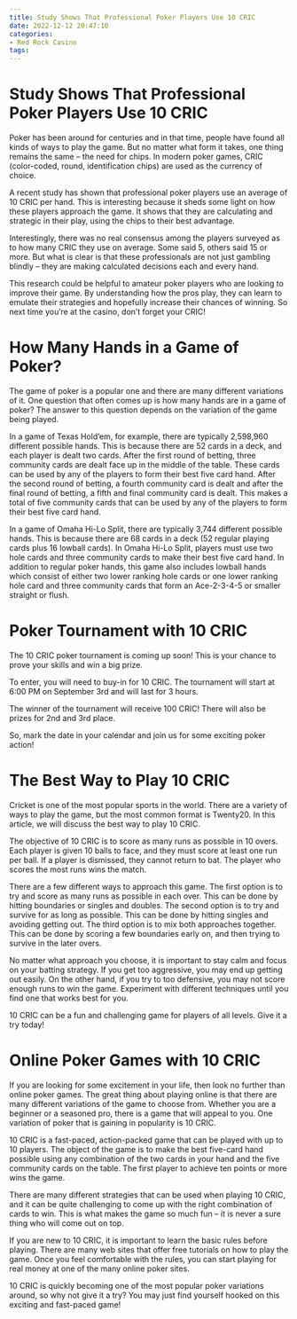 ```yaml
---
title: Study Shows That Professional Poker Players Use 10 CRIC
date: 2022-12-12 20:47:10
categories:
- Red Rock Casino
tags:
---
```



#  Study Shows That Professional Poker Players Use 10 CRIC

Poker has been around for centuries and in that time, people have found all kinds of ways to play the game. But no matter what form it takes, one thing remains the same – the need for chips. In modern poker games, CRIC (color-coded, round, identification chips) are used as the currency of choice.

A recent study has shown that professional poker players use an average of 10 CRIC per hand. This is interesting because it sheds some light on how these players approach the game. It shows that they are calculating and strategic in their play, using the chips to their best advantage.

Interestingly, there was no real consensus among the players surveyed as to how many CRIC they use on average. Some said 5, others said 15 or more. But what is clear is that these professionals are not just gambling blindly – they are making calculated decisions each and every hand.

This research could be helpful to amateur poker players who are looking to improve their game. By understanding how the pros play, they can learn to emulate their strategies and hopefully increase their chances of winning. So next time you’re at the casino, don’t forget your CRIC!

#  How Many Hands in a Game of Poker?

The game of poker is a popular one and there are many different variations of it. One question that often comes up is how many hands are in a game of poker? The answer to this question depends on the variation of the game being played.

In a game of Texas Hold’em, for example, there are typically 2,598,960 different possible hands. This is because there are 52 cards in a deck, and each player is dealt two cards. After the first round of betting, three community cards are dealt face up in the middle of the table. These cards can be used by any of the players to form their best five card hand. After the second round of betting, a fourth community card is dealt and after the final round of betting, a fifth and final community card is dealt. This makes a total of five community cards that can be used by any of the players to form their best five card hand.

In a game of Omaha Hi-Lo Split, there are typically 3,744 different possible hands. This is because there are 68 cards in a deck (52 regular playing cards plus 16 lowball cards). In Omaha Hi-Lo Split, players must use two hole cards and three community cards to make their best five card hand. In addition to regular poker hands, this game also includes lowball hands which consist of either two lower ranking hole cards or one lower ranking hole card and three community cards that form an Ace-2-3-4-5 or smaller straight or flush.

#  Poker Tournament with 10 CRIC

The 10 CRIC poker tournament is coming up soon! This is your chance to prove your skills and win a big prize.

To enter, you will need to buy-in for 10 CRIC. The tournament will start at 6:00 PM on September 3rd and will last for 3 hours.

The winner of the tournament will receive 100 CRIC! There will also be prizes for 2nd and 3rd place.

So, mark the date in your calendar and join us for some exciting poker action!

#  The Best Way to Play 10 CRIC

Cricket is one of the most popular sports in the world. There are a variety of ways to play the game, but the most common format is Twenty20. In this article, we will discuss the best way to play 10 CRIC.

The objective of 10 CRIC is to score as many runs as possible in 10 overs. Each player is given 10 balls to face, and they must score at least one run per ball. If a player is dismissed, they cannot return to bat. The player who scores the most runs wins the match.

There are a few different ways to approach this game. The first option is to try and score as many runs as possible in each over. This can be done by hitting boundaries or singles and doubles. The second option is to try and survive for as long as possible. This can be done by hitting singles and avoiding getting out. The third option is to mix both approaches together. This can be done by scoring a few boundaries early on, and then trying to survive in the later overs.

No matter what approach you choose, it is important to stay calm and focus on your batting strategy. If you get too aggressive, you may end up getting out easily. On the other hand, if you try to too defensive, you may not score enough runs to win the game. Experiment with different techniques until you find one that works best for you.

10 CRIC can be a fun and challenging game for players of all levels. Give it a try today!

#  Online Poker Games with 10 CRIC

If you are looking for some excitement in your life, then look no further than online poker games. The great thing about playing online is that there are many different variations of the game to choose from. Whether you are a beginner or a seasoned pro, there is a game that will appeal to you. One variation of poker that is gaining in popularity is 10 CRIC.

10 CRIC is a fast-paced, action-packed game that can be played with up to 10 players. The object of the game is to make the best five-card hand possible using any combination of the two cards in your hand and the five community cards on the table. The first player to achieve ten points or more wins the game.

There are many different strategies that can be used when playing 10 CRIC, and it can be quite challenging to come up with the right combination of cards to win. This is what makes the game so much fun – it is never a sure thing who will come out on top.

If you are new to 10 CRIC, it is important to learn the basic rules before playing. There are many web sites that offer free tutorials on how to play the game. Once you feel comfortable with the rules, you can start playing for real money at one of the many online poker sites.

10 CRIC is quickly becoming one of the most popular poker variations around, so why not give it a try? You may just find yourself hooked on this exciting and fast-paced game!